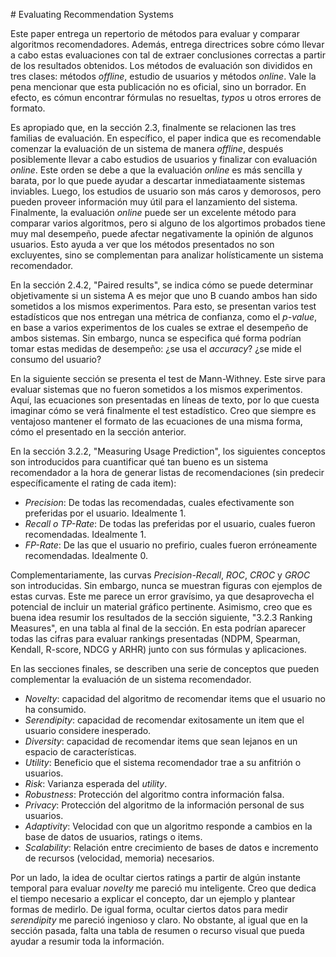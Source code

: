 # Evaluating Recommendation Systems

Este paper entrega un repertorio de métodos para evaluar y comparar algoritmos recomendadores. Además, entrega directrices sobre cómo llevar a cabo estas evaluaciones con tal de extraer conclusiones correctas a partir de los resultados obtenidos. Los métodos de evaluación son divididos en tres clases: métodos *offline*, estudio de usuarios y métodos *online*. Vale la pena mencionar que esta publicación no es oficial, sino un borrador. En efecto, es cómun encontrar fórmulas no resueltas, *typos* u otros errores de formato.

Es apropiado que, en la sección 2.3, finalmente se relacionen las tres familias de evaluación. En específico, el paper indica que es recomendable comenzar la evaluación de un sistema de manera *offline*, después posiblemente llevar a cabo estudios de usuarios y finalizar con evaluación *online*. Este orden se debe a que la evaluación *online* es más sencilla y barata, por lo que puede ayudar a descartar inmediataamente sistemas inviables. Luego, los estudios de usuario son más caros y demorosos, pero pueden proveer información muy útil para el lanzamiento del sistema. Finalmente, la evaluación *online* puede ser un excelente método para comparar varios algoritmos, pero si alguno de los algortimos probados tiene muy mal desempeño, puede afectar negativamente la opinión de algunos usuarios. Esto ayuda a ver que los métodos presentados no son excluyentes, sino se complementan para analizar holísticamente un sistema recomendador.

En la sección 2.4.2, "Paired results", se indica cómo se puede determinar objetivamente si un sistema A es mejor que uno B cuando ambos han sido sometidos a los mismos experimentos. Para esto, se presentan varios test estadísticos que nos entregan una métrica de confianza, como el *p-value*, en base a varios experimentos de los cuales se extrae el desempeño de ambos sistemas. Sin embargo, nunca se especifica qué forma podrían tomar estas medidas de desempeño: ¿se usa el *accuracy*? ¿se mide el consumo del usuario?

En la siguiente sección se presenta el test de Mann-Withney. Este sirve para evaluar sistemas que no fueron sometidos a los mismos experimentos. Aquí, las ecuaciones son presentadas en líneas de texto, por lo que cuesta imaginar cómo se verá finalmente el test estadístico. Creo que siempre es ventajoso mantener el formato de las ecuaciones de una misma forma, cómo el presentado en la sección anterior.

En la sección 3.2.2, "Measuring Usage Prediction", los siguientes conceptos son introducidos para cuantificar qué tan bueno es un sistema recomendador a la hora de generar listas de recomendaciones (sin predecir específicamente el rating de cada item):

- *Precision*: De todas las recomendadas, cuales efectivamente son preferidas por el usuario. Idealmente 1.
- *Recall o TP-Rate*: De todas las preferidas por el usuario, cuales fueron recomendadas. Idealmente 1.
- *FP-Rate*: De las que el usuario no prefirio, cuales fueron erróneamente recomendadas. Idealmente 0.

Complementariamente, las curvas *Precision-Recall*, *ROC*, *CROC* y *GROC* son introducidas. Sin embargo, nunca se muestran figuras con ejemplos de estas curvas. Este me parece un error gravísimo, ya que desaprovecha el potencial de incluir un material gráfico pertinente. Asimismo, creo que es buena idea resumir los resultados de la sección siguiente, "3.2.3 Ranking Measures", en una tabla al final de la sección. En esta podrían aparecer todas las cifras para evaluar rankings presentadas (NDPM, Spearman, Kendall, R-score, NDCG y ARHR) junto con sus fórmulas y aplicaciones.

En las secciones finales, se describen una serie de conceptos que pueden complementar la evaluación de un sistema recomendador.
- *Novelty*: capacidad del algoritmo de recomendar items que el usuario no ha consumido.
- *Serendipity*: capacidad de recomendar exitosamente un item que el usuario considere inesperado.
- *Diversity*: capacidad de recomendar items que sean lejanos en un espacio de características.
- *Utility*: Beneficio que el sistema recomendador trae a su anfitrión o usuarios.
- *Risk*: Varianza esperada del *utility*.
- *Robustness*: Protección del algoritmo contra información falsa.
- *Privacy*: Protección del algoritmo de la información personal de sus usuarios.
- *Adaptivity*: Velocidad con que un algoritmo responde a cambios en la base de datos de usuarios, ratings o items.
- *Scalability*: Relación entre crecimiento de bases de datos e incremento de recursos (velocidad, memoria) necesarios.

Por un lado, la idea de ocultar ciertos ratings a partir de algún instante temporal para evaluar *novelty* me pareció mu inteligente. Creo que dedica el tiempo necesario a explicar el concepto, dar un ejemplo y plantear formas de medirlo. De igual forma, ocultar ciertos datos para medir *serendipity* me pareció ingenioso y claro. No obstante, al igual que en la sección pasada, falta una tabla de resumen o recurso visual que pueda ayudar a resumir toda la información.

